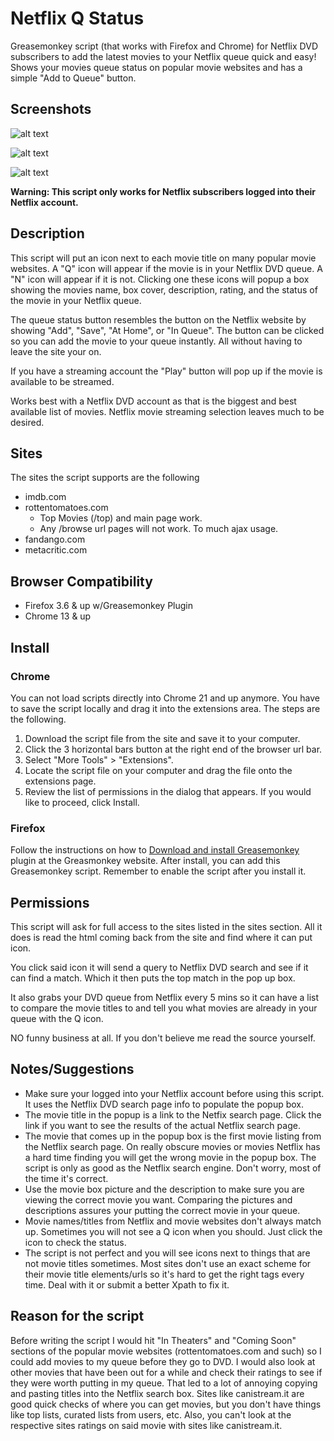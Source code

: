 # Netflix Q Status

Greasemonkey script (that works with Firefox and Chrome) for Netflix DVD subscribers to add the latest movies to your Netflix queue quick and easy! Shows your movies queue status on popular movie websites and has a simple "Add to Queue" button.

## Screenshots
![alt text](http://i.imgur.com/mYb7YvN.png "add to queue and streaming play button example")

![alt text](http://i.imgur.com/Oyy3OaY.png "save to queue button example")

![alt text](http://i.imgur.com/iQ9qwDo.png "save to queue button example")


**Warning: This script only works for Netflix subscribers logged into their Netflix account.**

## Description
This script will put an icon next to each movie title on many popular movie websites. A "Q" icon will appear if the movie is in your Netflix DVD queue. A "N" icon will appear if it is not. Clicking one these icons will popup a box showing the movies name, box cover, description, rating, and the status of the movie in your Netflix queue.
 
The queue status button resembles the button on the Netflix website by showing "Add", "Save", "At Home", or "In Queue". The button can be clicked so you can add the movie to your queue instantly. All without having to leave the site your on.

If you have a streaming account the "Play" button will pop up if the movie is available to be streamed.

Works best with a Netflix DVD account as that is the biggest and best available list of movies. Netflix movie streaming selection leaves much to be desired. 

## Sites
The sites the script supports are the following

* imdb.com
* rottentomatoes.com
  * Top Movies (/top) and main page work.
  * Any /browse url pages will not work. To much ajax usage.
* fandango.com
* metacritic.com

## Browser Compatibility
* Firefox 3.6 & up w/Greasemonkey Plugin
* Chrome 13 & up

## Install

### Chrome
You can not load scripts directly into Chrome 21 and up anymore. You have to save the script locally and drag it into the extensions area. The steps are the following.

1. Download the script file from the site and save it to your computer.
2. Click the 3 horizontal bars button at the right end of the browser url bar.
3. Select "More Tools" > "Extensions".
4. Locate the script file on your computer and drag the file onto the extensions page.
5. Review the list of permissions in the dialog that appears. If you would like to proceed, click Install.

### Firefox
Follow the instructions on how to [Download and install Greasemonkey](http://www.greasespot.net/) plugin at the Greasmonkey website. After install, you can add this Greasemonkey script. Remember to enable the script after you install it. 

## Permissions
This script will ask for full access to the sites listed in the sites section. All it does is read the html coming back from the site and find where it can put icon.

You click said icon it will send a query to Netflix DVD search and see if it can find a match. Which it then puts the top match in the pop up box.

It also grabs your DVD queue from Netflix every 5 mins so it can have a list to compare the movie titles to and tell you what movies are already in your queue with the Q icon.

NO funny business at all. If you don't believe me read the source yourself.

## Notes/Suggestions
* Make sure your logged into your Netflix account before using this script. It uses the Netflix DVD search page info to populate the popup box.
* The movie title in the popup is a link to the Netfix search page. Click the link if you want to see the results of the actual Netflix search page.
* The movie that comes up in the popup box is the first movie listing from the Netflix search page. On really obscure movies or movies Netflix has a hard time finding you will get the wrong movie in the popup box. The script is only as good as the Netflix search engine. Don't worry, most of the time it's correct.
* Use the movie box picture and the description to make sure you are viewing the correct movie you want. Comparing the pictures and descriptions assures your putting the correct movie in your queue.
* Movie names/titles from Netflix and movie websites don't always match up. Sometimes you will not see a Q icon when you should. Just click the icon to check the status.
* The script is not perfect and you will see icons next to things that are not movie titles sometimes. Most sites don't use an exact scheme for their movie title elements/urls so it's hard to get the right tags every time. Deal with it or submit a better Xpath to fix it.

## Reason for the script
Before writing the script I would hit "In Theaters" and "Coming Soon" sections of the popular movie websites (rottentomatoes.com and such) so I could add movies to my queue before they go to DVD. I would also look at other movies that have been out for a while and check their ratings to see if they were worth putting in my queue. That led to a lot of annoying copying and pasting titles into the Netflix search box. Sites like canistream.it are good quick checks of where you can get movies, but you don't have things like top lists, curated lists from users, etc. Also, you can't look at the respective sites ratings on said movie with sites like canistream.it.
